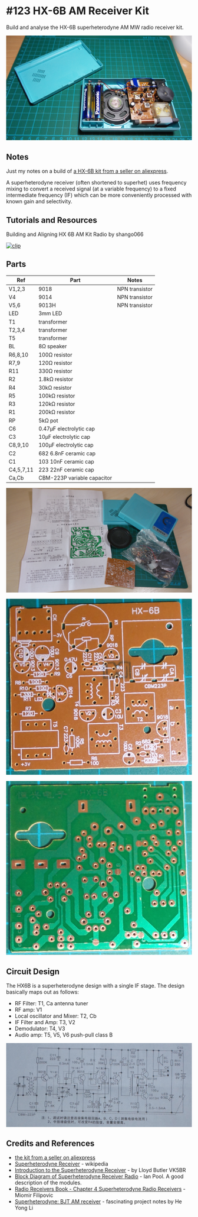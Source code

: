 # #123 HX-6B AM Receiver Kit

Build and analyse the HX-6B superheterodyne AM MW radio receiver kit.

![The Build](./assets/HX6B_build.jpg?raw=true)

## Notes

Just my notes on a build of [a HX-6B kit from a seller on aliexpress](https://www.aliexpress.com/item/DIY-Kits-Superheterodyne-Radio-Receiver-6-Transistor-sch-case-w-Speaker/32367150788.html).

A superheterodyne receiver (often shortened to superhet) uses frequency mixing to convert a received signal
(at a variable frequency)
to a fixed intermediate frequency (IF) which can be more conveniently processed with known gain and selectivity.

## Tutorials and Resources

Building and Aligning HX 6B AM Kit Radio by shango066

[![clip](https://img.youtube.com/vi/6rNbZj3tpOs/0.jpg)](https://www.youtube.com/watch?v=6rNbZj3tpOs)


## Parts

| Ref     | Part                        | Notes           |
|---------|-----------------------------|-----------------|
| V1,2,3  | 9018                        | NPN transistor  |
| V4      | 9014                        | NPN transistor  |
| V5,6    | 9013H                       | NPN transistor  |
| LED     | 3mm LED                     |   |
| T1      | transformer                 |   |
| T2,3,4  | transformer                 |   |
| T5      | transformer                 |   |
| BL      | 8Ω speaker                  |   |
| R6,8,10 | 100Ω resistor               |   |
| R7,9    | 120Ω resistor               |   |
| R11     | 330Ω resistor               |   |
| R2      | 1.8kΩ resistor              |   |
| R4      | 30kΩ resistor               |   |
| R5      | 100kΩ resistor              |   |
| R3      | 120kΩ resistor              |   |
| R1      | 200kΩ resistor              |   |
| RP      | 5kΩ pot                     |   |
| C6      | 0.47µF electrolytic cap     |   |
| C3      | 10µF  electrolytic cap      |   |
| C8,9,10 | 100µF electrolytic cap      |   |
| C2      | 682 6.8nF ceramic cap       |   |
| C1      | 103 10nF ceramic cap        |   |
| C4,5,7,11 | 223 22nF ceramic cap      |   |
| Ca,Cb   | CBM-223P variable capacitor |   |

![HX6B_unboxed](./assets/HX6B_unboxed.jpg?raw=true)

![HX6B_pcb_front](./assets/HX6B_pcb_front.jpg?raw=true)

![HX6B_pcb_back](./assets/HX6B_pcb_back.jpg?raw=true)

## Circuit Design

The HX6B is a superheterodyne design with a single IF stage. The design basically maps out as follows:

* RF Filter: T1, Ca antenna tuner
* RF amp: V1
* Local oscillator and Mixer: T2, Cb
* IF Filter and Amp: T3, V2
* Demodulator: T4, V3
* Audio amp: T5, V5, V6 push-pull class B

![The Schematic](./assets/HX6B_schematic.jpg?raw=true)


## Credits and References

* [the kit from a seller on aliexpress](https://www.aliexpress.com/item/DIY-Kits-Superheterodyne-Radio-Receiver-6-Transistor-sch-case-w-Speaker/32367150788.html)
* [Superheterodyne Receiver](https://en.wikipedia.org/wiki/Superheterodyne_receiver) - wikipedia
* [Introduction to the Superheterodyne Receiver](http://users.tpg.com.au/users/ldbutler/Superhet.htm) - by Lloyd Butler VK5BR
* [Block Diagram of Superheterodyne Receiver Radio](http://www.radio-electronics.com/info/rf-technology-design/superheterodyne-radio-receiver/block-diagram.php) - Ian Pool. A good description of the modules.
* [Radio Receivers Book - Chapter 4  Superheterodyne Radio Receivers](http://www.mikroe.com/old/books/rrbook/chapter4/chapter4a.htm) - Miomir Filipovic
* [Superheterodyne: BJT AM receiver](https://sites.google.com/site/linuxdigitallab/rf-ham-radio/superheterodyne-am-receiver-use-discrete-transistor) - fascinating project notes by He Yong Li
